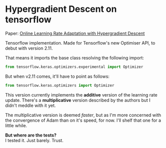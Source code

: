 # Hypergradient Descent on tensorflow
Paper: [Online Learning Rate Adaptation with Hypergradient Descent](https://arxiv.org/abs/1703.04782)

Tensorflow implementation. Made for Tensorflow's new Optimiser API, to debut with version 2.11.

That means it imports the base class resolving the following import:

```python
from tensorflow.keras.optimizers.experimental import Optimizer
```

But when v2.11 comes, it'll have to point as follows:

```python
from tensorflow.keras.optimizers import Optimizer
```

This version currently implements the **additive** version of the learning rate update. There's a **multiplicative** version described by the authors but I didn't meddle with it yet.

The multiplicative version is deemed *faster*, but as I'm more concerned with the convergence of Adam than on it's speed, for now. I'll shelf that one for a little while.

**But where are the tests?** \
I tested it. Just barely. Trust.
